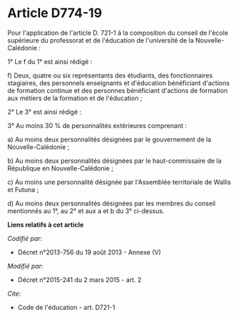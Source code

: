 # Article D774-19

Pour l'application de l'article D. 721-1 à la composition du conseil de l'école supérieure du professorat et de l'éducation
de l'université de la Nouvelle-Calédonie : 

1° Le f du 1° est ainsi rédigé : 

f) Deux, quatre ou six représentants des étudiants, des fonctionnaires stagiaires, des personnels enseignants et d'éducation
bénéficiant d'actions de formation continue et des personnes bénéficiant d'actions de formation aux métiers de la formation
et de l'éducation ; 

2° Le 3° est ainsi rédigé : 

3° Au moins 30 % de personnalités extérieures comprenant : 

a) Au moins deux personnalités désignées par le gouvernement de la Nouvelle-Calédonie ; 

b) Au moins deux personnalités désignées par le haut-commissaire de la République en Nouvelle-Calédonie ; 

c) Au moins une personnalité désignée par l'Assemblée territoriale de Wallis et Futuna ; 

d) Au moins deux personnalités désignées par les membres du conseil mentionnés au 1°, au 2° et aux a et b du 3° ci-dessus.

**Liens relatifs à cet article**

_Codifié par_:

  - Décret n°2013-756 du 19 août 2013 -  Annexe (V)

_Modifié par_:

  - Décret n°2015-241 du 2 mars 2015 - art. 2

_Cite_:

  - Code de l'éducation - art. D721-1
